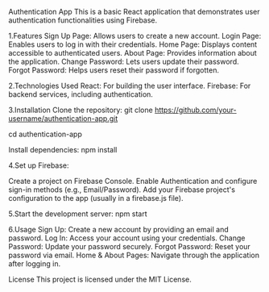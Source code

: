 Authentication App
This is a basic React application that demonstrates user authentication functionalities using Firebase.

1.Features
Sign Up Page: Allows users to create a new account.
Login Page: Enables users to log in with their credentials.
Home Page: Displays content accessible to authenticated users.
About Page: Provides information about the application.
Change Password: Lets users update their password.
Forgot Password: Helps users reset their password if forgotten.


2.Technologies Used
React: For building the user interface.
Firebase: For backend services, including authentication.

3.Installation
Clone the repository:
git clone https://github.com/your-username/authentication-app.git  

cd authentication-app  

Install dependencies:
npm install  

4.Set up Firebase:

Create a project on Firebase Console.
Enable Authentication and configure sign-in methods (e.g., Email/Password).
Add your Firebase project's configuration to the app (usually in a firebase.js file).


5.Start the development server:
npm start  
  
6.Usage
Sign Up: Create a new account by providing an email and password.
Log In: Access your account using your credentials.
Change Password: Update your password securely.
Forgot Password: Reset your password via email.
Home & About Pages: Navigate through the application after logging in.


License
This project is licensed under the MIT License.
